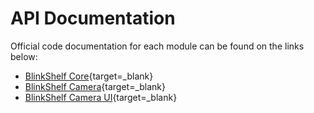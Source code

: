 # API Documentation

Official code documentation for each module can be found on the links below:

- [BlinkShelf Core](javadocs/core/index.html){target=_blank}
- [BlinkShelf Camera](javadocs/camera/index.html){target=_blank}
- [BlinkShelf Camera UI](javadocs/camera-ui/index.html){target=_blank}